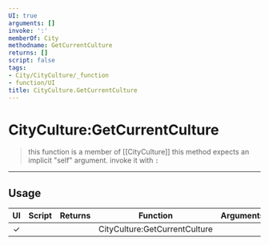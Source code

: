 ```yaml
---
UI: true
arguments: []
invoke: ':'
memberOf: City
methodname: GetCurrentCulture
returns: []
script: false
tags:
- City/CityCulture/_function
- function/UI
title: CityCulture.GetCurrentCulture
---
```

# CityCulture:GetCurrentCulture
> this function is a member of [[CityCulture]]
> this method expects an implicit "self" argument. invoke it with `:`
-----
## Usage
|  UI | Script | Returns | Function | Arguments |
|:---:|:------:|-------:|:--------:|:---------|
|✓| ||CityCulture:GetCurrentCulture||
